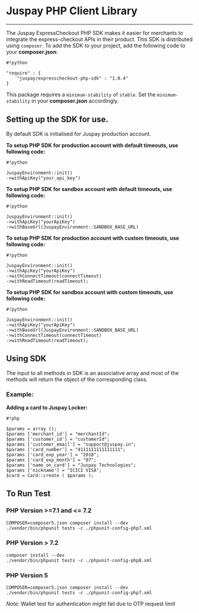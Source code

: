 # Juspay PHP Client Library #

-----------------------

The Juspay ExpressCheckout PHP SDK makes it easier for merchants to integrate the express-checkout APIs in their product. This SDK is distributed using `composer`. To add the SDK to your project, add the following code to your **composer.json**:


```
#!python

"require" : {
	"juspay/expresscheckout-php-sdk" : "1.0.4"
}

```

This package requires a `minimum-stability` of `stable`. Set the `minimum-stability` in your **composer.json** accordingly.

## Setting up the SDK for use. ##

By default SDK is initialised for Juspay production account.

**To setup PHP SDK for production account with default timeouts, use following code:**

```
#!python

JuspayEnvironment::init()
->withApiKey("your_api_key")

```


**To setup PHP SDK for sandbox account with default timeouts, use following code:**

```
#!python

JuspayEnvironment::init()
->withApiKey("yourApiKey")
->withBaseUrl(JuspayEnvironment::SANDBOX_BASE_URL)

```

**To setup PHP SDK for production account with custom timeouts, use following code:**

```
#!python

JuspayEnvironment::init()
->withApiKey("yourApiKey")
->withConnectTimeout(connectTimeout)
->withReadTimeout(readTimeout);

```

**To setup PHP SDK for sandbox account with custom timeouts, use following code:**

```
#!python

JuspayEnvironment::init()
->withApiKey("yourApiKey")
->withBaseUrl(JuspayEnvironment::SANDBOX_BASE_URL)
->withConnectTimeout(connectTimeout)
->withReadTimeout(readTimeout);

```

## Using SDK ##
The input to all methods in SDK is an associative array and most of the methods will return the object of the corresponding class.
### Example: ###
**Adding a card to Juspay Locker:**

```
#!php

$params = array ();
$params ['merchant_id'] = "merchantId";
$params ['customer_id'] = "customerId";
$params ['customer_email'] = "support@juspay.in";
$params ['card_number'] = "4111111111111111";
$params ['card_exp_year'] = "2018";
$params ['card_exp_month'] = "07";
$params ['name_on_card'] = "Juspay Technologies";
$params ['nickname'] = "ICICI VISA";
$card = Card::create ( $params );

```

## To Run Test

### PHP Version >=7.1 and <= 7.2
```shell
COMPOSER=composer5.json composer install --dev
./vendor/bin/phpunit tests -c ./phpunit-config-php7.xml
```
### PHP Version > 7.2
```shell
composer install --dev
./vendor/bin/phpunit tests -c ./phpunit-config-php8.xml
```
### PHP Version 5
```shell
COMPOSER=composer5.json composer install --dev
./vendor/bin/phpunit tests -c ./phpunit-config-php7.xml
```
*Note:* Wallet test for authentication might fail due to OTP request limit

